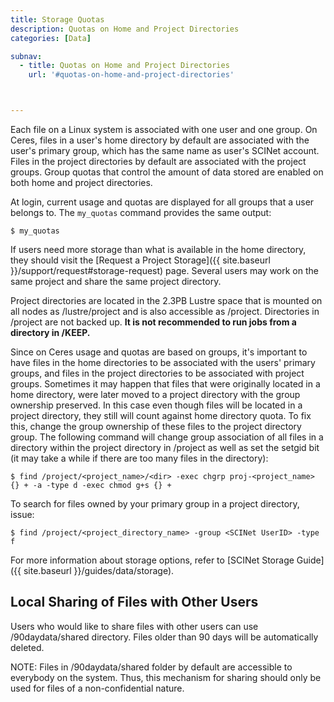 ```yaml
---
title: Storage Quotas
description: Quotas on Home and Project Directories
categories: [Data]

subnav:
  - title: Quotas on Home and Project Directories
    url: '#quotas-on-home-and-project-directories'



---
```


Each file on a Linux system is associated with one user and one group. On Ceres, files in a user's home directory by default are associated with the user's primary group, which has the same name as user's SCINet account. Files in the project directories by default are associated with the project groups. Group quotas that control the amount of data stored are enabled on both home and project directories.

At login, current usage and quotas are displayed for all groups that a user belongs to. The `my_quotas` command provides the same output:
```
$ my_quotas
```

<!--excerpt-->

If users need more storage than what is available in the home directory, they should visit the [Request a Project Storage]({{ site.baseurl }}/support/request#storage-request) page. Several users may work on the same project and share the same project directory.

Project directories are located in the 2.3PB Lustre space that is mounted on all nodes as /lustre/project and is also accessible as /project. Directories in /project are not backed up. **It is not recommended to run jobs from a directory in /KEEP.**

Since on Ceres usage and quotas are based on groups, it's important to have files in the home directories to be associated with the users' primary groups, and files in the project directories to be associated with project groups. Sometimes it may happen that files that were originally located in a home directory, were later moved to a project directory with the group ownership preserved. In this case even though files will be located in a project directory, they still will count against home directory quota. To fix this, change the group ownership of these files to the project directory group. The following command will change group association of all files in a directory within the project directory in /project as well as set the setgid bit (it may take a while if there are too many files in the directory):
```
$ find /project/<project_name>/<dir> -exec chgrp proj-<project_name> {} + -a -type d -exec chmod g+s {} + 
```

To search for files owned by your primary group in a project directory, issue:
```
$ find /project/<project_directory_name> -group <SCINet UserID> -type f
```

For more information about storage options, refer to [SCINet Storage Guide]({{ site.baseurl }}/guides/data/storage).

## Local Sharing of Files with Other Users
Users who would like to share files with other users can use /90daydata/shared directory. Files older than 90 days will be automatically deleted.

NOTE: Files in /90daydata/shared folder by default are accessible to everybody on the system. Thus, this mechanism for sharing should only be used for files of a non-confidential nature.
